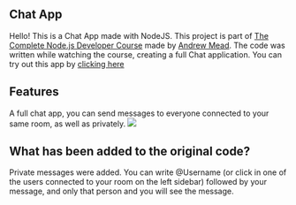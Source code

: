 ## Chat App
Hello! This is a Chat App made with NodeJS. This project is part of [The Complete Node.js Developer Course](https://www.udemy.com/the-complete-nodejs-developer-course-2/) made by [Andrew Mead](https://www.udemy.com/user/andrewmead/).
The code was written while watching the course, creating a full Chat application.
You can try out this app by [clicking here](https://sleepy-mountain-80823.herokuapp.com/) 
## Features
A full chat app, you can send messages to everyone connected to your same room, as well as privately.
![](https://i.imgur.com/2dL1KwW.png)

## What has been added to the original code?
Private messages were added. You can write @Username (or click in one of the users connected to your room on the left sidebar) followed by your message, and only that person and you will see the message.
